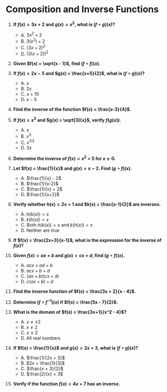 # Composition and Inverse Functions

1. **If $f(x) = 3x + 2$ and $g(x) = x^2$, what is $(f \circ g)(x)$?**
   - A. $3x^2 + 2$
   - B. $3(x^2) + 2$
   - C. $(3x + 2)^2$
   - D. $(3(x + 2))^2$

2. **Given $f(x) = \sqrt{x - 1}$, find $(f \circ f)(x)$.**

3. **If $f(x) = 2x - 5$ and $g(x) = \frac{x+5}{2}$, what is $(f \circ g)(x)$?**
   - A. $x$
   - B. $2x$
   - C. $x + 10$
   - D. $x - 5$

4. **Find the inverse of the function $f(x) = \frac{x-3}{4}$.**

5. **If $f(x) = x^3$ and $g(x) = \sqrt[3]{x}$, verify $f(g(x))$.**
   - A. $x$
   - B. $x^3$
   - C. $x^{1/3}$
   - D. $3x$

6. **Determine the inverse of $f(x) = x^2 + 5$ for $x \geq 0$.**

7. **Let $f(x) = \frac{1}{x}$ and $g(x) = x - 2$. Find $(g \circ f)(x)$.**
   - A. $\frac{1}{x} - 2$
   - B. $\frac{1}{x-2}$
   - C. $\frac{1}{x} + 2$
   - D. $\frac{1}{x+2}$

8. **Verify whether $h(x) = 2x + 1$ and $k(x) = \frac{x-1}{2}$ are inverses.**
   - A. $h(k(x)) = x$
   - B. $k(h(x)) = x$
   - C. Both $h(k(x)) = x$ and $k(h(x)) = x$
   - D. Neither are true

9. **If $f(x) = \frac{2x+3}{x-1}$, what is the expression for the inverse of $f(x)$?**

10. **Given $f(x) = ax + b$ and $g(x) = cx + d$, find $(g \circ f)(x)$.**
    - A. $acx + ad + b$
    - B. $acx + b + d$
    - C. $(ax + b)(cx + d)$
    - D. $c(ax + b) + d$

11. **Find the inverse function of $f(x) = \frac{3x + 2}{x - 4}$.**

12. **Determine $(f \circ f^{-1})(x)$ if $f(x) = \frac{5x - 7}{2}$.**

13. **What is the domain of $f(x) = \frac{3x+1}{x^2 - 4}$?**
    - A. $x \neq \pm 2$
    - B. $x \neq 2$
    - C. $x \geq 2$
    - D. All real numbers

14. **If $f(x) = \frac{1}{x}$ and $g(x) = 2x + 3$, what is $(f \circ g)(x)$?**
    - A. $\frac{1}{2x + 3}$
    - B. $2x + \frac{1}{3}$
    - C. $\frac{x + 3}{2}$
    - D. $\frac{2}{x} + 3$

15. **Verify if the function $f(x) = 4x + 7$ has an inverse.**